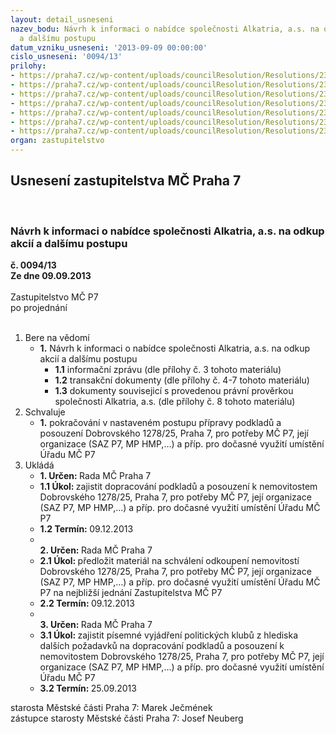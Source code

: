 ```yaml
---
layout: detail_usneseni
nazev_bodu: Návrh k informaci o nabídce společnosti Alkatria, a.s. na odkup akcií
  a dalšímu postupu
datum_vzniku_usneseni: '2013-09-09 00:00:00'
cislo_usneseni: '0094/13'
prilohy:
- https://praha7.cz/wp-content/uploads/councilResolution/Resolutions/23251/6-13-nabidka_carissa_504.jpg
- https://praha7.cz/wp-content/uploads/councilResolution/Resolutions/23251/6-13-nabidka_alkatria_503.jpg
- https://praha7.cz/wp-content/uploads/councilResolution/Resolutions/23251/6-13-cinnost_alkatria_info_zprava.doc
- https://praha7.cz/wp-content/uploads/councilResolution/Resolutions/23251/6-13-dobrov_41.pdf
- https://praha7.cz/wp-content/uploads/councilResolution/Resolutions/23251/6-13-dobrov_51.pdf
- https://praha7.cz/wp-content/uploads/councilResolution/Resolutions/23251/6-13-doborv_61.docx
- https://praha7.cz/wp-content/uploads/councilResolution/Resolutions/23251/6-13-usn_alkatria.doc
organ: zastupitelstvo
---
```

<div id="ucUsn_pList" class="usn">
	<span><h2>Usnesení zastupitelstva MČ Praha 7 </h2>
<br></span><div class="standBody">
<span><h3>Návrh k informaci o nabídce společnosti Alkatria, a.s. na odkup akcií a dalšímu postupu</h3></span><div class="center">
		<strong>č. 0094/13</strong><br>
	</div>
<div class="center">
		<strong>Ze dne 09.09.2013</strong><br><br>
	</div>Zastupitelstvo MČ P7<br> po projednání<br><br><ol>
<li>Bere na vědomí<ul><li>
<strong>1.</strong> Návrh k informaci o nabídce společnosti Alkatria, a.s. na odkup akcií a dalšímu postupu<ul>
<li>
<strong>1.1</strong> informační zprávu (dle přílohy č. 3 tohoto materiálu)</li>
<li>
<strong>1.2</strong> transakční dokumenty (dle přílohy č. 4-7 tohoto materiálu)</li>
<li>
<strong>1.3</strong> dokumenty souvisejicí s provedenou právní prověrkou společnosti Alkatria, a.s. (dle přílohy č. 8 tohoto materiálu)</li>
</ul>
</li></ul>
</li>
<li>Schvaluje<ul><li>
<strong>1.</strong> pokračování v nastaveném postupu přípravy podkladů a posouzení Dobrovského 1278/25, Praha 7, pro potřeby MČ P7, její organizace (SAZ P7, MP HMP,…) a příp. pro dočasné využití umístění Úřadu MČ P7</li></ul>
</li>
<li>Ukládá<ul>
<li>
<strong>1. Určen: </strong>Rada MČ Praha 7</li>
<li>
<strong>1.1 Úkol: </strong>zajistit dopracování podkladů a posouzení k nemovitostem Dobrovského 1278/25, Praha 7, pro potřeby MČ P7, její organizace (SAZ P7, MP HMP,…) a příp. pro dočasné využití umístění Úřadu MČ P7</li>
<li>
<strong>1.2 Termín: </strong>09.12.2013</li>
<li>
<strong><br>2. Určen: </strong>Rada MČ Praha 7</li>
<li>
<strong>2.1 Úkol: </strong>předložit materiál na schválení odkoupení nemovitostí Dobrovského 1278/25, Praha 7, pro potřeby MČ P7, její organizace (SAZ P7, MP HMP,…) a příp. pro dočasné využití umístění Úřadu MČ P7 na nejbližší jednání Zastupitelstva MČ P7 </li>
<li>
<strong>2.2 Termín: </strong>09.12.2013</li>
<li>
<strong><br>3. Určen: </strong>Rada MČ Praha 7</li>
<li>
<strong>3.1 Úkol: </strong>zajistit písemné vyjádření politických klubů z hlediska dalších požadavků na dopracování podkladů a posouzení k nemovitostem Dobrovského 1278/25, Praha 7, pro potřeby MČ P7, její organizace (SAZ P7, MP HMP,…) a příp. pro dočasné využití umístění Úřadu MČ P7</li>
<li>
<strong>3.2 Termín: </strong>25.09.2013</li>
</ul>
</li>
</ol>starosta Městské části Praha 7: Marek Ječmének<br>zástupce starosty Městské části Praha 7: Josef Neuberg
</div>
</div>